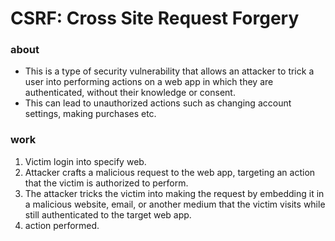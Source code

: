 # CSRF: Cross Site Request Forgery

### about

- This is a type of security vulnerability that allows an attacker to trick a user into performing actions on a web app in which they are authenticated, without their knowledge or consent.
- This can lead to unauthorized actions such as changing account settings, making purchases etc.

### work

1. Victim login into specify web.
2. Attacker crafts a malicious request to the web app, targeting an action that the victim is authorized to perform.
3. The attacker tricks the victim into making the request by embedding it in a malicious website, email, or another medium that the victim visits while still authenticated to the target web app.
4. action performed.